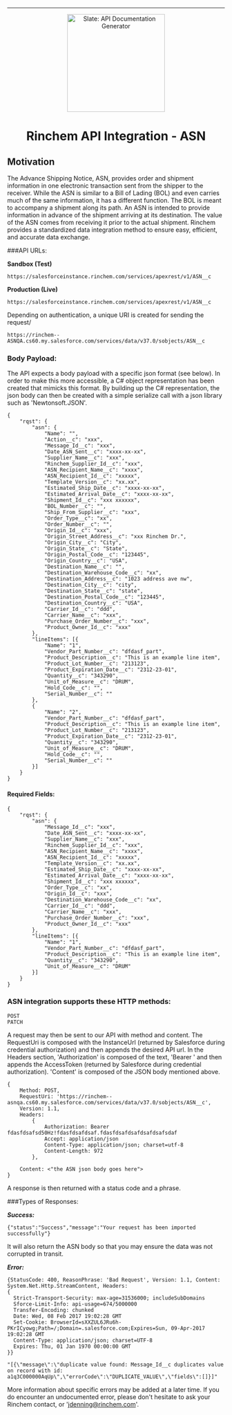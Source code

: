 ----------

<p align="center">
  <img src="http://www.rinchem.com/images/logo.gif" alt="Slate: API Documentation Generator" width="226">
</p>

<h1 align="center">Rinchem API Integration - ASN </h1>

## Motivation

The Advance Shipping Notice, ASN, provides order and shipment information in one electronic transaction sent from the shipper to the receiver. While the ASN is similar to a Bill of Lading (BOL) and even carries much of the same information, it has a different function. The BOL is meant to accompany a shipment along its path. An ASN is intended to provide information in advance of the shipment arriving at its destination.
The value of the ASN comes from receiving it prior to the actual shipment. Rinchem provides a standardized data integration method to ensure easy, efficient, and accurate data exchange. 

###API URLs:

**Sandbox (Test)**
```
https://salesforceinstance.rinchem.com/services/apexrest/v1/ASN__c
```
**Production (Live)**

```
https://salesforceinstance.rinchem.com/services/apexrest/v1/ASN__c
```

Depending on authentication, a unique URI is created for sending the request/
```
https://rinchem--ASNQA.cs60.my.salesforce.com/services/data/v37.0/sobjects/ASN__c
```

### Body Payload: 
The API expects a body payload with a specific json format (see below). In order to make this more accessible, a C# object representation has been created that mimicks this format. By building up the C# representation, the json body can then be created with a simple serialize call with a json library such as 'Newtonsoft.JSON'.

```
{
	"rqst": {
		"asn": {
			"Name": "",
			"Action__c": "xxx",
			"Message_Id__c": "xxx",
			"Date_ASN_Sent__c": "xxxx-xx-xx",
			"Supplier_Name__c": "xxx",
			"Rinchem_Supplier_Id__c": "xxx",
			"ASN_Recipient_Name__c": "xxxx",
			"ASN_Recipient_Id__c": "xxxxx",
			"Template_Version__c": "xx.xx",
			"Estimated_Ship_Date__c": "xxxx-xx-xx",
			"Estimated_Arrival_Date__c": "xxxx-xx-xx",
			"Shipment_Id__c": "xxx xxxxxx",
			"BOL_Number__c": "",
			"Ship_From_Supplier__c": "xxx",
			"Order_Type__c": "xx",
			"Order_Number__c": "",
			"Origin_Id__c": "xxx",
			"Origin_Street_Address__c": "xxx Rinchem Dr.",
			"Origin_City__c": "City",
			"Origin_State__c": "State",
			"Origin_Postal_Code__c": "123445",
			"Origin_Country__c": "USA",
			"Destination_Name__c": "",
			"Destination_Warehouse_Code__c": "xx",
			"Destination_Address__c": "1023 address ave nw",
			"Destination_City__c": "city",
			"Destination_State__c": "state",
			"Destination_Postal_Code__c": "123445",
			"Destination_Country__c": "USA",
			"Carrier_Id__c": "ddd",
			"Carrier_Name__c": "xxx",
			"Purchase_Order_Number__c": "xxx",
			"Product_Owner_Id__c": "xxx"
		},
		"lineItems": [{
			"Name": "1",
			"Vendor_Part_Number__c": "dfdasf_part",
			"Product_Description__c": "This is an example line item",
			"Product_Lot_Number__c": "213123",
			"Product_Expiration_Date__c": "2312-23-01",
			"Quantity__c": "343290",
			"Unit_of_Measure__c": "DRUM",
			"Hold_Code__c": "",
			"Serial_Number__c": ""
		},
		{
			"Name": "2",
			"Vendor_Part_Number__c": "dfdasf_part",
			"Product_Description__c": "This is an example line item",
			"Product_Lot_Number__c": "213123",
			"Product_Expiration_Date__c": "2312-23-01",
			"Quantity__c": "343290",
			"Unit_of_Measure__c": "DRUM",
			"Hold_Code__c": "",
			"Serial_Number__c": ""
		}]
	}
}
```
#### Required Fields:
```
{
	"rqst": {
		"asn": {
			"Message_Id__c": "xxx",
			"Date_ASN_Sent__c": "xxxx-xx-xx",
			"Supplier_Name__c": "xxx",
			"Rinchem_Supplier_Id__c": "xxx",
			"ASN_Recipient_Name__c": "xxxx",
			"ASN_Recipient_Id__c": "xxxxx",
			"Template_Version__c": "xx.xx",
			"Estimated_Ship_Date__c": "xxxx-xx-xx",
			"Estimated_Arrival_Date__c": "xxxx-xx-xx",
			"Shipment_Id__c": "xxx xxxxxx",
			"Order_Type__c": "xx",
			"Origin_Id__c": "xxx",
			"Destination_Warehouse_Code__c": "xx",
			"Carrier_Id__c": "ddd",
			"Carrier_Name__c": "xxx",
			"Purchase_Order_Number__c": "xxx",
			"Product_Owner_Id__c": "xxx"
		},
		"lineItems": [{
			"Name": "1",
			"Vendor_Part_Number__c": "dfdasf_part",
			"Product_Description__c": "This is an example line item",
			"Quantity__c": "343290",
			"Unit_of_Measure__c": "DRUM"
		}]
	}
}
```


### ASN integration supports  these HTTP methods:
```
POST 
PATCH
```

A request may then be sent to our API with method and content. The RequestUri is composed with the InstanceUrl (returned by Salesforce during credential authorization) and then appends the desired API url. In the Headers section, 'Authorization' is composed of the text, 'Bearer ' and then appends the AccessToken (returned by Salesforce during credential authorization). 'Content' is composed of the JSON body mentioned above.
```
{
	Method: POST, 
    RequestUri: 'https://rinchem--asnqa.cs60.my.salesforce.com/services/data/v37.0/sobjects/ASN__c', 
    Version: 1.1, 
    Headers:
		{
  			Authorization: Bearer fdasfdsafsd50Hz!fdasfdsafdsaf.fdasfdsafdsafdsafdsafsdaf
  			Accept: application/json
  			Content-Type: application/json; charset=utf-8
  			Content-Length: 972
		},

    Content: <"the ASN json body goes here">
}
```

A response is then returned with a status code and a phrase.

###Types of Responses:

 ***Success:***
```
{"status":"Success","message":"Your request has been imported successfully"}
```
It will also return the ASN body so that you may ensure the data was not corrupted in transit.


***Error:***
```
{StatusCode: 400, ReasonPhrase: 'Bad Request', Version: 1.1, Content: System.Net.Http.StreamContent, Headers:
{
  Strict-Transport-Security: max-age=31536000; includeSubDomains
  Sforce-Limit-Info: api-usage=674/5000000
  Transfer-Encoding: chunked
  Date: Wed, 08 Feb 2017 19:02:28 GMT
  Set-Cookie: BrowserId=sXXZUL6JRu6h-PKrICyowg;Path=/;Domain=.salesforce.com;Expires=Sun, 09-Apr-2017 19:02:28 GMT
  Content-Type: application/json; charset=UTF-8
  Expires: Thu, 01 Jan 1970 00:00:00 GMT
}}

"[{\"message\":\"duplicate value found: Message_Id__c duplicates value on record with id: a1q3C000000AqUp\",\"errorCode\":\"DUPLICATE_VALUE\",\"fields\":[]}]"
```

More information about specific errors may be added at a later time. If you do encounter an undocumented error, please don't hesitate to ask your Rinchem contact, or 'jdenning@rinchem.com'.